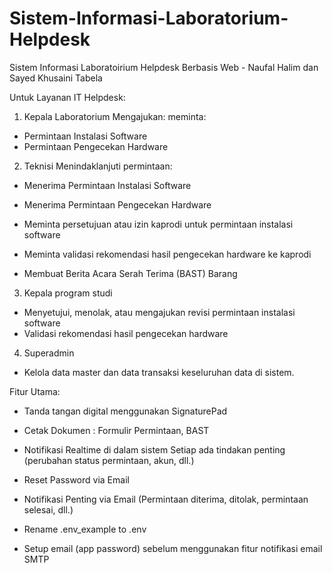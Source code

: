 # Sistem-Informasi-Laboratorium-Helpdesk
 Sistem Informasi Laboratoirium Helpdesk Berbasis Web - Naufal Halim dan Sayed Khusaini Tabela

 Untuk Layanan IT Helpdesk:
1. Kepala Laboratorium
   Mengajukan:
   meminta:
 - Permintaan Instalasi Software
 - Permintaan Pengecekan Hardware

2. Teknisi
   Menindaklanjuti permintaan:
 - Menerima Permintaan Instalasi Software
 - Menerima Permintaan Pengecekan Hardware
  
 - Meminta persetujuan atau izin kaprodi untuk permintaan instalasi software
 - Meminta validasi rekomendasi hasil pengecekan hardware ke kaprodi

 - Membuat Berita Acara Serah Terima (BAST) Barang
   
3. Kepala program studi
 - Menyetujui, menolak, atau mengajukan revisi permintaan instalasi software
 - Validasi rekomendasi hasil pengecekan hardware

4. Superadmin 
 - Kelola data master dan data transaksi keseluruhan data di sistem.
 
Fitur Utama:
- Tanda tangan digital menggunakan SignaturePad
- Cetak Dokumen : Formulir Permintaan, BAST
- Notifikasi Realtime di dalam sistem Setiap ada tindakan penting (perubahan status permintaan, akun, dll.)
- Reset Password via Email
- Notifikasi Penting via Email (Permintaan diterima, ditolak, permintaan selesai, dll.)



- Rename .env_example to .env
- Setup email (app password) sebelum menggunakan fitur notifikasi email SMTP
